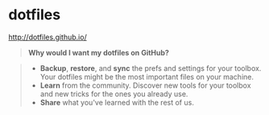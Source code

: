 # dotfiles

http://dotfiles.github.io/


> **Why would I want my dotfiles on GitHub?**

>- **Backup**, **restore**, and **sync** the prefs and settings for your toolbox. Your dotfiles might be the most important files on your machine.
>- **Learn** from the community. Discover new tools for your toolbox and new tricks for the ones you already use.
>- **Share** what you've learned with the rest of us.
